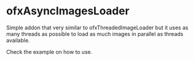 # ofxAsyncImagesLoader

Simple addon that very similar to ofxThreadedImageLoader but it uses as many threads as possible to load as much images in parallel as threads available.

Check the example on how to use.
